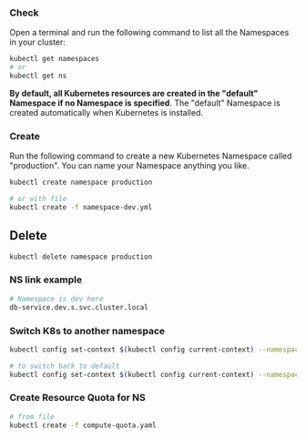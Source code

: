 ### Check

Open a terminal and run the following command to list all the Namespaces in your cluster:

```bash
kubectl get namespaces
# or
kubectl get ns
```

**By default, all Kubernetes resources are created in the "default" Namespace if no Namespace is specified**. The "default" Namespace is created automatically when Kubernetes is installed.

### Create

Run the following command to create a new Kubernetes Namespace called "production". You can name your Namespace anything you like.

```bash
kubectl create namespace production

# or with file
kubectl create -f namespace-dev.yml

```

## Delete

```bash
kubectl delete namespace production
```

### NS link example

```bash
# Namespace is dev here
db-service.dev.s.svc.cluster.local
```

### Switch K8s to another namespace

```bash
kubectl config set-context $(kubectl config current-context) --namespace=dev

# to switch back to default
kubectl config set-context $(kubectl config current-context) --namespace=default

```

### Create Resource Quota for NS

```bash
# from file
kubectl create -f compute-quota.yaml

```
